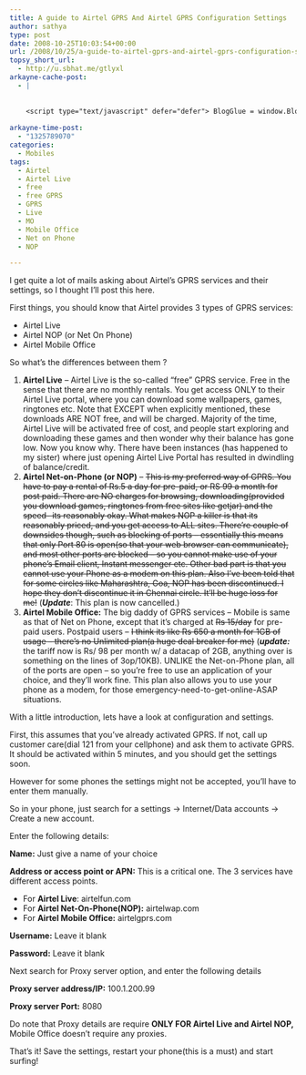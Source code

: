```yaml
---
title: A guide to Airtel GPRS And Airtel GPRS Configuration Settings
author: sathya
type: post
date: 2008-10-25T10:03:54+00:00
url: /2008/10/25/a-guide-to-airtel-gprs-and-airtel-gprs-configuration-settings/
topsy_short_url:
  - http://u.sbhat.me/gtlyxl
arkayne-cache-post:
  - |
    
    
    <script type="text/javascript" defer="defer"> BlogGlue = window.BlogGlue || window.Arkayne || {}; BlogGlue.baseurl = 'http://www.blogglue.com'; BlogGlue.go = function(e, a, cid, gid) { var id = a.getAttribute('id'); var orig = a.getAttribute('href'); var target = a.getAttribute('target'); var redir = [BlogGlue.baseurl, 'link', cid, gid, ''].join('/'); redir += '?ts=' + Math.random(); redir += '&amp;url=' + escape(a.href); a.setAttribute('href', redir); setTimeout('BlogGlue.restore("' + id + '", "' + orig + '")', 0); return true; }; BlogGlue.restore = function(id, orig) { var a = document.getElementById(id); if (a) a.setAttribute('href', orig); }; </script> <div class="blogglue_plugin" style="display:block;margin:5px 0px 20px 0px;"> <h3 class="blogglue-header blogglue-inner"> More From sathyabhat </h3> <ul class="blogglue-links blogglue-inner"> <li id="blogglue-inner-1"><a href="http://sathyabh.at/2008/01/19/my-laptop-chronicles-obtainingor-trying-to-obtain-a-bsnl-evdo-connection-part-1/?utm_source=BlogGlue_network&amp;utm_medium=BlogGlue_Plugin" id="blogglue-2947642" target="_parent" onclick="return BlogGlue.go(event, this, 2942161, 2947642);" title="My Laptop Chronicles: Obtaining(or trying to obtain) a BSNL EVDO connection Part 1 » My World">My Laptop Chronicles: Obtaining(or trying to obtain) a BSNL EVDO connection Part 1 » My World</a></li> <li id="blogglue-inner-2"><a href="http://sathyabh.at/2008/03/30/how-to-change-the-themes-and-icons-of-sony-ericsson-p1i/?utm_source=BlogGlue_network&amp;utm_medium=BlogGlue_Plugin" id="blogglue-2947746" target="_parent" onclick="return BlogGlue.go(event, this, 2942161, 2947746);" title="How-to: Change the themes and icons of Sony Ericsson P1i » My World">How-to: Change the themes and icons of Sony Ericsson P1i » My World</a></li> <li id="blogglue-inner-3"><a href="http://sathyabh.at/2009/02/24/3-months-and-more-to-come/?utm_source=BlogGlue_network&amp;utm_medium=BlogGlue_Plugin" id="blogglue-2942142" target="_parent" onclick="return BlogGlue.go(event, this, 2942161, 2942142);" title="3 Months… And More to Come! » My World">3 Months… And More to Come! » My World</a></li> </ul> <div class="blogglue-footer" style="margin:10px 0px;display:block !important"> <a href="http://www.blogglue.com/12928-ab7e24be6f12e678fc1a468df18f3f3f/?utm_source=BlogGlue%20Plugin&amp;utm_medium=Recommend&amp;utm_campaign=Plugin&amp;coupon=SATHYABHAT&amp;blogglue_page=2942161" target="_blank" style="text-decoration:none !important;"> <img src="http://www.gravatar.com/avatar.php?default=%2F%2Fs3.amazonaws.com%2Farkayne-media%2Fimg%2Fprofile%2Fdefault_sm.png&amp;size=24&amp;gravatar_id=1375f202e61682cc4963295f4b0430dc" width="24" height="24" border="0" alt="Blog Margeting Related Posts Plugin For sathyabhat" style="display:inline;margin: 0 5px 0 10px; border:1px solid #AAA; width: 24px !important; height: 24px; !important;"/><span style="position:relative;top:-8px;font-family:'Trebuchet MS'; font-size: 0.8em;">Ask <strong>sathyabhat</strong> To Recommend Your Posts</span> </a> <img class="blogglue-hit" style="border:none;left:-9999px;position:absolute;" src="http://www.blogglue.com/widget/hit/2942161.GIF" border="0" alt="Blog Marketing Related Posts Plugin Counter" /> </div> </div>
    
arkayne-time-post:
  - "1325789070"
categories:
  - Mobiles
tags:
  - Airtel
  - Airtel Live
  - free
  - free GPRS
  - GPRS
  - Live
  - MO
  - Mobile Office
  - Net on Phone
  - NOP

---
```

I get quite a lot of mails asking about Airtel&#8217;s GPRS services and their settings, so I thought I&#8217;ll post this here.

First things, you should know that Airtel provides 3 types of GPRS services:

  * Airtel Live
  * Airtel NOP (or Net On Phone)
  * Airtel Mobile Office

So what&#8217;s the differences between them ?

<!--more-->

  1. **Airtel Live** &#8211; Airtel Live is the so-called &#8220;free&#8221; GPRS service. Free in the sense that there are no monthly rentals. You get access ONLY to their Airtel Live portal, where you can download some wallpapers, games, ringtones etc. Note that EXCEPT when explicitly mentioned, these downloads ARE NOT free, and will be charged. Majority of the time, Airtel Live will be activated free of cost, and people start exploring and downloading these games and then wonder why their balance has gone low. Now you know why. There have been instances (has happened to my sister) where just opening Airtel Live Portal has resulted in dwindling of balance/credit.
  2. **Airtel Net-on-Phone (or NOP)** &#8211; <del datetime="2011-01-09T04:43:54+00:00">This is my preferred way of GPRS. You have to pay a rental of Rs.5 a day for pre-paid, or RS 99 a month for post paid. There are NO charges for browsing, downloading(provided you download games, ringtones from free sites like getjar) and the speed- its reasonably okay. What makes NOP a killer is that its reasonably priced, and you get access to ALL sites. There&#8217;re couple of downsides though, such as blocking of ports &#8211; essentially this means that only Port 80 is open(so that your web browser can communicate), and most other ports are blocked &#8211; so you cannot make use of your phone&#8217;s Email client, Instant messenger etc. Other bad part is that you cannot use your Phone as a modem on this plan. Also I&#8217;ve been told that for some circles like Maharashtra, Goa, NOP has been discontinued. I hope they don&#8217;t discontinue it in Chennai circle. It&#8217;ll be huge loss for me!</del> (_**Update**_: This plan is now cancelled.)
  3. **Airtel Mobile Office:** The big daddy of GPRS services &#8211; Mobile is same as that of Net on Phone, except that it&#8217;s charged at <del datetime="2011-01-09T04:43:54+00:00">Rs 15/day</del> for pre-paid users. Postpaid users &#8211; <del datetime="2011-01-09T04:43:54+00:00">I think its like Rs 650 a month for 1GB of usage &#8211; there&#8217;s no Unlimited plan(a huge deal breaker for me)</del> (**_update:_** the tariff now is Rs/ 98 per month w/ a datacap of 2GB, anything over is something on the lines of 3op/10KB). UNLIKE the Net-on-Phone plan, all of the ports are open &#8211; so you&#8217;re free to use an application of your choice, and they&#8217;ll work fine. This plan also allows you to use your phone as a modem, for those emergency-need-to-get-online-ASAP situations.

With a little introduction, lets have a look at configuration and settings.

First, this assumes that you&#8217;ve already activated GPRS. If not, call up customer care(dial 121 from your cellphone) and ask them to activate GPRS. It should be activated within 5 minutes, and you should get the settings soon.

However for some phones the settings might not be accepted, you&#8217;ll have to enter them manually.

So in your phone, just search for a settings -> Internet/Data accounts -> Create a new account.

Enter the following details:

**Name:** Just give a name of your choice

**Address or access point or APN:** This is a critical one. The 3 services have different access points.

  * For **Airtel Live**: airtelfun.com
  * For **Airtel Net-On-Phone(NOP):** airtelwap.com
  * For **Airtel Mobile Office:** airtelgprs.com

**Username:** Leave it blank

**Password:** Leave it blank

Next search for Proxy server option, and enter the following details

**Proxy server address/IP:** 100.1.200.99

**Proxy server Port:** 8080

Do note that Proxy details are require **ONLY FOR Airtel Live and Airtel NOP,** Mobile Office doesn&#8217;t require any proxies.

That&#8217;s it! Save the settings, restart your phone(this is a must) and start surfing!